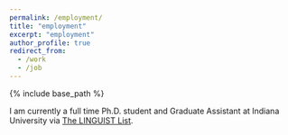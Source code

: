 ```yaml
---
permalink: /employment/
title: "employment"
excerpt: "employment"
author_profile: true
redirect_from:
  - /work
  - /job
---
```


{% include base_path %}

I am currently a full time Ph.D. student and Graduate Assistant at Indiana University via [The LINGUIST List](https://linguistlist.org/people/becca/).